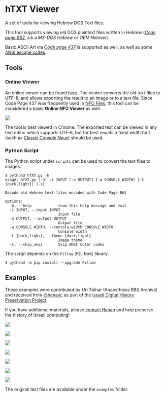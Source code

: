 # hTXT Viewer

A set of tools for viewing Hebrew DOS Text files. 

This tool supports viewing old DOS plaintext files written in Hebrew (*[Code page 862](https://en.wikipedia.org/wiki/Code_page_862)*, a.k.a *MS-DOS Hebrew* or *OEM Hebrew*). 

Basic ASCII Art via *[Code page 437](https://en.wikipedia.org/wiki/Code_page_437)* is supported as well, as well as some [ANSI escape codes](https://en.wikipedia.org/wiki/ANSI_escape_code). 

## Tools

### Online Viewer

An online viewer can be found [here](https://dvd848.github.io/hTXT-Viewer/hTXT.html). The viewer converts the old text files to UTF-8, and allows exporting the result to an image or to a text file. Since Code Page 437 was frequently used in [NFO Files](https://en.wikipedia.org/wiki/.nfo), this tool can be considered a basic **Online NFO Viewer** as well.

![](images/online_tool.png)

The tool is best viewed in Chrome. The exported text can be viewed in any text editor which supports UTF-8, but for best results a fixed width font (such as [Classic Console Neue](http://webdraft.hu/fonts/classic-console/)) should be used.

### Python Script

The Python script under `scripts` can be used to convert the text files to images. 

```console
$ python3 hTXT.py -h
usage: hTXT.py [-h] -i INPUT [-o OUTPUT] [-w CONSOLE_WIDTH] [-t {dark,light}] [-s]

Decode old Hebrew text files encoded with Code Page 862

options:
  -h, --help            show this help message and exit
  -i INPUT, --input INPUT
                        Input file
  -o OUTPUT, --output OUTPUT
                        Output file
  -w CONSOLE_WIDTH, --console-width CONSOLE_WIDTH
                        Console width
  -t {dark,light}, --theme {dark,light}
                        Image theme
  -s, --skip_ansi       Skip ANSI Color codes
```

The script depends on the `Pillow` (`PIL` fork) library:

```console
$ python3 -m pip install --upgrade Pillow
```

## Examples

These examples were contributed by Uri Tidhar (Anaesthesia BBS Archive) and received from [@hananc](https://twitter.com/hananc) as part of the [Israeli Digital History Preservation Project](https://digital-archive.org.il/). 

If you have additional materials, please [contact Hanan](https://digital-archive.org.il/donate-materials/) and help preserve the history of Israeli computing!

![](examples/AREA3x.png)

![](examples/D_AGE.png)

![](examples/EARTH01.png)

![](examples/TAKANON.png)

![](examples/TOPLINK.png)

![](examples/ULTI-01.png)

![](examples/ULTI-20.png)

The original text files are available under the `examples` folder.
